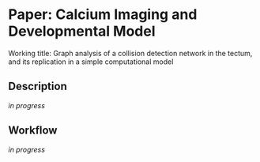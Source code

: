 Paper: Calcium Imaging and Developmental Model
==============================================

Working title: Graph analysis of a collision detection network in the tectum, and its replication in a simple computational model

## Description

_in progress_

## Workflow

_in progress_